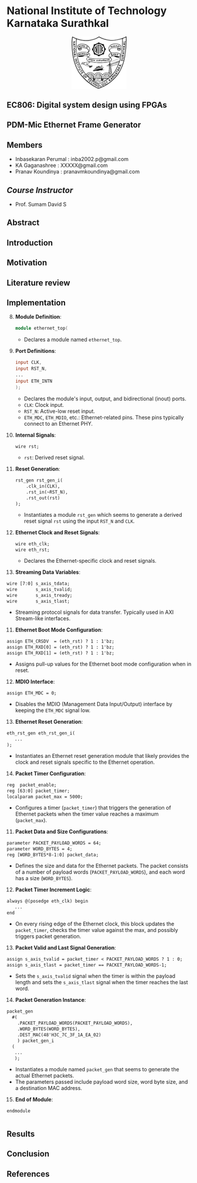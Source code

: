 # National Institute of Technology Karnataka Surathkal

<p align="center">
  <img src="./report/NITK_Emblem.png" alt="model" style="width:150px;"/>
  <h2>
</p>

## EC806: Digital system design using FPGAs

## **PDM-Mic Ethernet Frame Generator**

## **Members**

- Inbasekaran Perumal : inba2002.p\@gmail.com
- KA Gaganashree : XXXXX\@gmail.com
- Pranav Koundinya : pranavmkoundinya\@gmail.com

## **_Course Instructor_**

- Prof. Sumam David S

## Abstract

## Introduction

## Motivation

## Literature review

## Implementation

8. **Module Definition**:

   ```verilog
   module ethernet_top(
   ```

   - Declares a module named `ethernet_top`.

9. **Port Definitions**:

   ```verilog
   input CLK,
   input RST_N,
   ...
   input ETH_INTN
   );
   ```

   - Declares the module's input, output, and bidirectional (inout) ports.
   - `CLK`: Clock input.
   - `RST_N`: Active-low reset input.
   - `ETH_MDC`, `ETH_MDIO`, etc.: Ethernet-related pins. These pins typically connect to an Ethernet PHY.

10. **Internal Signals**:

    ```
    wire rst;
    ```

    - `rst`: Derived reset signal.

11. **Reset Generation**:

    ```
    rst_gen rst_gen_i(
        .clk_in(CLK),
        .rst_in(~RST_N),
        .rst_out(rst)
    );
    ```

    - Instantiates a module `rst_gen` which seems to generate a derived reset signal `rst` using the input `RST_N` and `CLK`.

12. **Ethernet Clock and Reset Signals**:

    ```
    wire eth_clk;
    wire eth_rst;
    ```

    - Declares the Ethernet-specific clock and reset signals.

13. **Streaming Data Variables**:

```
wire [7:0] s_axis_tdata;
wire       s_axis_tvalid;
wire       s_axis_tready;
wire       s_axis_tlast;
```

- Streaming protocol signals for data transfer. Typically used in AXI Stream-like interfaces.

11. **Ethernet Boot Mode Configuration**:

```
assign ETH_CRSDV  = (eth_rst) ? 1 : 1'bz;
assign ETH_RXD[0] = (eth_rst) ? 1 : 1'bz;
assign ETH_RXD[1] = (eth_rst) ? 1 : 1'bz;
```

- Assigns pull-up values for the Ethernet boot mode configuration when in reset.

12. **MDIO Interface**:

```
assign ETH_MDC = 0;
```

- Disables the MDIO (Management Data Input/Output) interface by keeping the `ETH_MDC` signal low.

13. **Ethernet Reset Generation**:

```
eth_rst_gen eth_rst_gen_i(
   ...
);
```

- Instantiates an Ethernet reset generation module that likely provides the clock and reset signals specific to the Ethernet operation.

14. **Packet Timer Configuration**:

```
reg  packet_enable;
reg [63:0] packet_timer;
localparam packet_max = 5000;
```

- Configures a timer (`packet_timer`) that triggers the generation of Ethernet packets when the timer value reaches a maximum (`packet_max`).

11. **Packet Data and Size Configurations**:

```
parameter PACKET_PAYLOAD_WORDS = 64;
parameter WORD_BYTES = 4;
reg [WORD_BYTES*8-1:0] packet_data;
```

- Defines the size and data for the Ethernet packets. The packet consists of a number of payload words (`PACKET_PAYLOAD_WORDS`), and each word has a size (`WORD_BYTES`).

12. **Packet Timer Increment Logic**:

```
always @(posedge eth_clk) begin
   ...
end
```

- On every rising edge of the Ethernet clock, this block updates the `packet_timer`, checks the timer value against the max, and possibly triggers packet generation.

13. **Packet Valid and Last Signal Generation**:

```
assign s_axis_tvalid = packet_timer < PACKET_PAYLOAD_WORDS ? 1 : 0;
assign s_axis_tlast = packet_timer == PACKET_PAYLOAD_WORDS-1;
```

- Sets the `s_axis_tvalid` signal when the timer is within the payload length and sets the `s_axis_tlast` signal when the timer reaches the last word.

14. **Packet Generation Instance**:

```
packet_gen
  #(
    .PACKET_PAYLOAD_WORDS(PACKET_PAYLOAD_WORDS),
    .WORD_BYTES(WORD_BYTES),
    .DEST_MAC(48'H3C_7C_3F_1A_EA_02)
    ) packet_gen_i
  (
   ...
   );
```

- Instantiates a module named `packet_gen` that seems to generate the actual Ethernet packets.
- The parameters passed include payload word size, word byte size, and a destination MAC address.

15. **End of Module**:

```
endmodule

```

```

```

## Results

## Conclusion

## References
